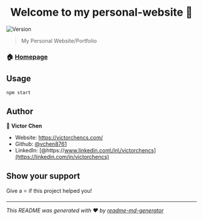 <h1 align="center">Welcome to my personal-website 👋</h1>
<p>
  <img alt="Version" src="https://img.shields.io/badge/version-0.1.0-blue.svg?cacheSeconds=2592000" />
</p>

> My Personal Website/Portfolio

### 🏠 [Homepage](https://victorchencs.com)

## Usage

```sh
npm start
```

## Author

👤 **Victor Chen**

* Website: https://victorchencs.com/
* Github: [@vchen8761](https://github.com/vchen8761)
* LinkedIn: [@https:\/\/www.linkedin.com\/in\/victorchencs](https://linkedin.com/in/victorchencs)

## Show your support

Give a ⭐️ if this project helped you!

***
_This README was generated with ❤️ by [readme-md-generator](https://github.com/kefranabg/readme-md-generator)_
